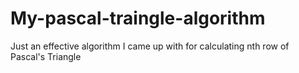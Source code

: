 # My-pascal-traingle-algorithm
Just an effective algorithm I came up with for calculating nth row of Pascal's Triangle
